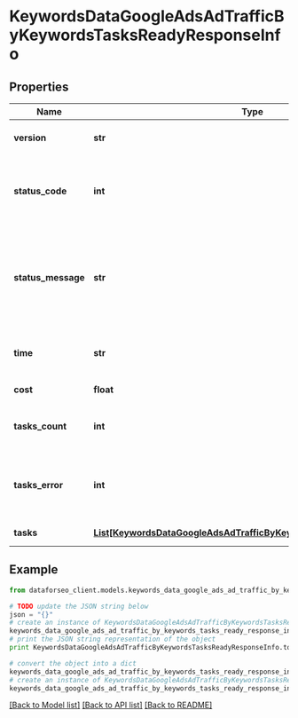 # KeywordsDataGoogleAdsAdTrafficByKeywordsTasksReadyResponseInfo


## Properties

Name | Type | Description | Notes
------------ | ------------- | ------------- | -------------
**version** | **str** | the current version of the API | [optional] 
**status_code** | **int** | general status code you can find the full list of the response codes here | [optional] 
**status_message** | **str** | general informational message you can find the full list of general informational messages here | [optional] 
**time** | **str** | total execution time, seconds | [optional] 
**cost** | **float** | total tasks cost, USD | [optional] 
**tasks_count** | **int** | the number of tasks in the tasks array | [optional] 
**tasks_error** | **int** | the number of tasks in the tasks array returned with an error | [optional] 
**tasks** | [**List[KeywordsDataGoogleAdsAdTrafficByKeywordsTasksReadyTaskInfo]**](KeywordsDataGoogleAdsAdTrafficByKeywordsTasksReadyTaskInfo.md) | array of tasks | [optional] 

## Example

```python
from dataforseo_client.models.keywords_data_google_ads_ad_traffic_by_keywords_tasks_ready_response_info import KeywordsDataGoogleAdsAdTrafficByKeywordsTasksReadyResponseInfo

# TODO update the JSON string below
json = "{}"
# create an instance of KeywordsDataGoogleAdsAdTrafficByKeywordsTasksReadyResponseInfo from a JSON string
keywords_data_google_ads_ad_traffic_by_keywords_tasks_ready_response_info_instance = KeywordsDataGoogleAdsAdTrafficByKeywordsTasksReadyResponseInfo.from_json(json)
# print the JSON string representation of the object
print KeywordsDataGoogleAdsAdTrafficByKeywordsTasksReadyResponseInfo.to_json()

# convert the object into a dict
keywords_data_google_ads_ad_traffic_by_keywords_tasks_ready_response_info_dict = keywords_data_google_ads_ad_traffic_by_keywords_tasks_ready_response_info_instance.to_dict()
# create an instance of KeywordsDataGoogleAdsAdTrafficByKeywordsTasksReadyResponseInfo from a dict
keywords_data_google_ads_ad_traffic_by_keywords_tasks_ready_response_info_form_dict = keywords_data_google_ads_ad_traffic_by_keywords_tasks_ready_response_info.from_dict(keywords_data_google_ads_ad_traffic_by_keywords_tasks_ready_response_info_dict)
```
[[Back to Model list]](../README.md#documentation-for-models) [[Back to API list]](../README.md#documentation-for-api-endpoints) [[Back to README]](../README.md)



